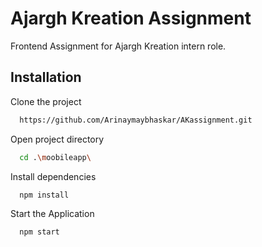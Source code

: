 # Ajargh Kreation Assignment

Frontend Assignment for Ajargh Kreation intern role. 


## Installation

Clone the project
```bash
  https://github.com/Arinaymaybhaskar/AKassignment.git
```
Open project directory
```bash
  cd .\moobileapp\
```
Install dependencies
```bash
  npm install
```
Start the Application
```bash
  npm start
```
